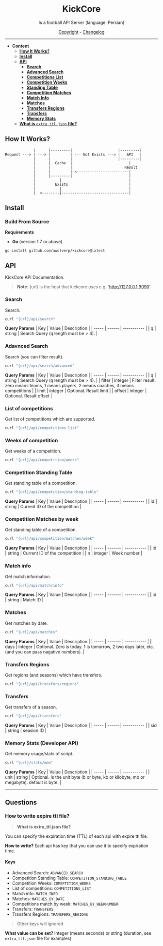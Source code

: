 <h1 align=center>
    KickCore
</h1>

<p align=center>
    Is a football API Server (language: Persian)
</p>

<p align=center>
    <a href="./LICENSE.md">Copyright</a> -
    <a href="./CHANGELOG.md">Changelog</a>
</p>

--------

- **Content**
  - [**How It Works?**](#how-it-works)
  - [**Install**](#install)
  - [**API**](#api)
    - [**Search**](#search)
    - [**Advanced Search**](#adavnced-search)
    - [**Competitions List**](#list-of-competitions)
    - [**Competition Weeks**](#weeks-of-competition)
    - [**Standing Table**](#competition-standing-table)
    - [**Competition Matches**](#competition-matches-by-week)
    - [**Match Info**](#match-info)
    - [**Matches**](#matches)
    - [**Transfers Regions**](#transfers-regions)
    - [**Transfers**](#transfers)
    - [**Memory Stats**](#memory-stats-developer-api)
  - [**What is** `extra_ttl.json` **file?**](#how-to-write-expire-ttl-file)

## How It Works?
```
             |      |---------|                     |---------|
Request ---> | ---> |         | --- Not Exists ---> |   API   |
             |      |         |                     |---------|
             |      |  Cache  |                          |
             |      |         |                        Result
             |      |         | <------------------------|
             |      |---------|                          |
             |           |                               |
             |         Exists                            |
             |           |                               |
             |  <--------|-------------------------------|
```

## Install
### Build From Source
**Requirements**
- **Go** (version 1.7 or above)

```
go install github.com/awolverp/kickcore@latest
```

## API
KickCore API Documentation.

> **Note**: {url} is the host that kickcore uses e.g. 'http://127.0.0.1:9090'

### Search
Search.

```bash
curl "{url}/api/search"
```

**Query Params**
|  Key  | Value  | Description |
| ----- | ------ | ----------- |
|   q   | string | Search Query (q length must be > 4). |

### Adavnced Search
Search (you can filter result).

```bash
curl "{url}/api/search/advanced"
```

**Query Params**
|  Key   | Value   | Description |
| -----  | ------  | ----------- |
|   q    | string  | Search Query (q length must be > 4). |
| filter | integer | Filter result. zero means teams, 1 means players, 2 means coaches, 3 means competitions |
| limit  | integer | Optional. Result limit  |
| offset | integer | Optional. Result offset |

### List of competitions
Get list of competitions which are supported.

```bash
curl "{url}/api/competitions-list"
```

### Weeks of competition
Get weeks of a competition.

```bash
curl "{url}/api/competition/weeks"
```

### Competition Standing Table
Get standing table of a competition.

```bash
curl "{url}/api/competition/standing-table"
```

**Query Params**
|  Key  | Value  | Description |
| ----- | ------ | ----------- |
|  id   | string | Current ID of the competition |

### Competition Matches by week
Get standing table of a competition.

```bash
curl "{url}/api/competition/matches/week"
```

**Query Params**
|  Key  | Value   | Description |
| ----- | ------- | ----------- |
|  id   | string  | Current ID of the competition |
|  n    | integer | Week number |

### Match info
Get match information.

```bash
curl "{url}/api/match/info"
```

**Query Params**
|  Key  | Value   | Description |
| ----- | ------- | ----------- |
|  id   | string  | Match ID |

### Matches
Get matches by date.

```bash
curl "{url}/api/matches"
```

**Query Params**
|  Key  | Value   | Description |
| ----- | ------- | ----------- |
| days  | integer | Optional. Zero is today. 1 is tomorrow, 2 two days later, etc. (and you can pass nagative numbers). |

### Transfers Regions
Get regions (and seasons) which have transfers.

```bash
curl "{url}/api/transfers/regions"
```

### Transfers
Get transfers of a season.

```bash
curl "{url}/api/transfers"
```

**Query Params**
|  Key  | Value  | Description |
| ----- | ------ | ----------- |
| sid   | string | seasion ID |

### Memory Stats (Developer API)
Get memory usage/stats of script.

```bash
curl "{url}/stats/mem"
```

**Query Params**
|  Key  | Value  | Description |
| ----- | ------ | ----------- |
| unit  | string | Optional. Is the unit byte (b or byte, kb or kilobyte, mb or megabyte). default is byte. |

-----

## Questions

### How to write expire ttl file?
> **What is extra_ttl.json file?**

You can specify the expiration time (TTL) of each api
with expire ttl file.

**How to write?** Each api has key that you can use it to
specify expiration time.

#### Keys
- Advanced Search: `ADVANCED_SEARCH`
- Competition Standing Table: `COMPETITION_STANDING_TABLE`
- Competition Weeks: `COMEPTITION_WEEKS`
- List of competitions: `COMPETITIONS_LIST`
- Match info: `MATCH_INFO`
- Matches: `MATCHES_BY_DATE`
- Competitions match by week: `MATCHES_BY_WEEKNUMBER`
- Transfers: `TRANSFERS`
- Transfers Regions: `TRANSFERS_REGIONS`

> Other keys will ignored

**What value can be set?** Integer (means seconds) or 
string (duration, see `extra_ttl.json` file for examples)
